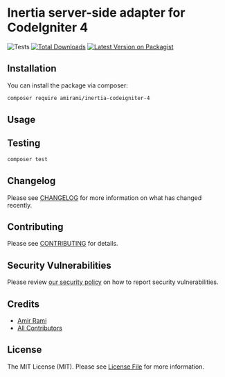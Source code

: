 # Inertia server-side adapter for CodeIgniter 4

![Tests](https://github.com/amiranagram/inertia-codeigniter-4/workflows/Tests/badge.svg)
[![Total Downloads](https://img.shields.io/packagist/dt/amirami/inertia-codeigniter-4.svg)](https://packagist.org/packages/amirami/inertia-codeigniter-4)
[![Latest Version on Packagist](https://img.shields.io/packagist/v/amirami/inertia-codeigniter-4.svg)](https://packagist.org/packages/amirami/inertia-codeigniter-4)

## Installation

You can install the package via composer:

```bash
composer require amirami/inertia-codeigniter-4
```

## Usage

## Testing

``` bash
composer test
```

## Changelog

Please see [CHANGELOG](CHANGELOG.md) for more information on what has changed recently.

## Contributing

Please see [CONTRIBUTING](.github/CONTRIBUTING.md) for details.

## Security Vulnerabilities

Please review [our security policy](../../security/policy) on how to report security vulnerabilities.

## Credits

- [Amir Rami](https://github.com/amirami)
- [All Contributors](../../contributors)

## License

The MIT License (MIT). Please see [License File](LICENSE.md) for more information.
